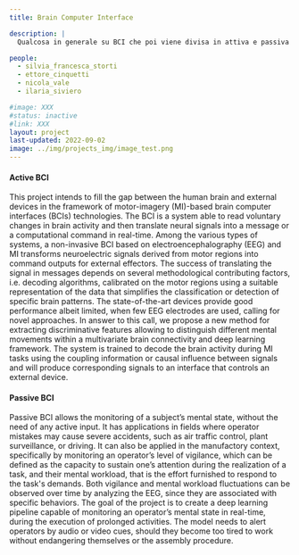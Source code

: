 ```yaml
---
title: Brain Computer Interface

description: |
  Qualcosa in generale su BCI che poi viene divisa in attiva e passiva

people:
  - silvia_francesca_storti
  - ettore_cinquetti
  - nicola_vale
  - ilaria_siviero

#image: XXX
#status: inactive
#link: XXX
layout: project
last-updated: 2022-09-02
image: ../img/projects_img/image_test.png
---
```


<h4>Active BCI</h4>
This project intends to fill the gap between the human brain and external devices in the framework of motor-imagery (MI)-based brain computer interfaces (BCIs) technologies. The BCI is a system able to read voluntary changes in brain activity and then translate neural signals into a message or a computational command in real-time. Among the various types of systems, a non-invasive BCI based on electroencephalography (EEG) and MI transforms neuroelectric signals derived from motor regions into command outputs for external effectors. The success of translating the signal in messages depends on several methodological contributing factors, i.e. decoding algorithms, calibrated on the motor regions using a suitable representation of the data that simplifies the classification or detection of specific brain patterns. The state-of-the-art devices provide good performance albeit limited, when few EEG electrodes are used, calling for novel approaches. In answer to this call, we propose a new method for extracting discriminative features allowing to distinguish different mental movements within a multivariate brain connectivity and deep learning framework. The system is trained to decode the brain activity during MI tasks using the coupling information or causal influence between signals and will produce corresponding signals to an interface that controls an external device.
<br>
<h4>Passive BCI</h4>
Passive BCI allows the monitoring of a subject’s mental state, without the need of any active input. It has applications in fields where operator mistakes may cause severe accidents, such as air traffic control, plant surveillance, or driving. It can also be applied in the manufactory context, specifically by monitoring an operator’s level of vigilance, which can be defined as the capacity to sustain one’s attention during the realization of a task, and their mental workload, that is the effort furnished to respond to the task's demands. Both vigilance and mental workload fluctuations can be observed over time by analyzing the EEG, since they are associated with specific behaviors. The goal of the project is to create a deep learning pipeline capable of monitoring an operator’s mental state in real-time, during the execution of prolonged activities. The model needs to alert operators by audio or video cues, should they become too tired to work without endangering themselves or the assembly procedure.
